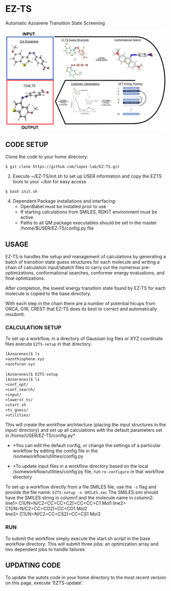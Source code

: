 # EZ-TS
Automatic Azoarene Transition State Screening

![autots-workflow](EZTS-workflow.png)

## CODE SETUP

Clone the code to your home directory:
```
$ git clone https://github.com/lopez-lab/EZ-TS.git
```
2. Execute ~/EZ-TS/init.sh to set up USER information and copy the EZTS tools to your ~/bin for easy access
```
$ bash init.sh
```
4. Dependent Package installations and interfacing:
    * OpenBabel must be installed prior to use
    * If starting calculations from SMILES, RDKIT environment must be active
    * Paths to all QM package executables should be set in the master /home/$USER/EZ-TS/config.py file

## USAGE
EZ-TS is handles the setup and management of calculations by generating a batch of transition state guess structures for each molecule and writing a chain of calculation input/sbatch files to carry out the numerous pre-optimizations, conformational searches, conformer energy evaluations, and final optimizations. 

After completion, the lowest energy transition state found by EZ-TS for each molecule is copied to the base directory. 

With each step in the chain there are a number of potential hicups from ORCA, G16, CREST that EZ-TS does its best to correct and automatically resubmit.

   ### CALCULATION SETUP
To set up a workflow, in a directory of Gaussian log files or XYZ coordinate files execute ```EZTS-setup``` in that directory.
```
[Azoarenes]$ ls
>azothiophene.xyz
>azofuran.xyz

[Azoarenes]$ EZTS-setup
[Azoarenes]$ ls
>conf_opt/
>conf_search/
>input/
>lowerst_ts/
>start.sh
>ts_guess/
>utilities/
```
This will create the workflow architecture (placing the input structures in the input/ directory) and set up all calculations with the default parameters set in /home/USER/EZ-TS/config.py*

  * *You can edit the default config, or change the settings of a particular workflow by editing the config file in the /someworkflow/utilities/config.py

  * *To update input files in a workflow directory based on the local /someworkflow/utilities/config.py file, run ```re-configure```  in that workflow directory
            

To set up a workflow directly from a file SMILES file, use the ```-s``` flag and provide the file name: ```EZTS-setup -s SMILES.smi```
The SMILES.smi should have the SMILES string in column1 and the molecule name in column2:
    line1> C1(/N=N/C2=CC=CC=C2)=CC=CC=C1 Mol1
    line2> C1(/N=N/C2=CC=CO2)=CC=CO1 Mol2       
    line3> C1(/N=N/C2=CC=CS2)=CC=CS1 Mol3       
              

   ### RUN
To submit the workflow simply execute the start.sh script in the base workflow directory: 
       This will submit three jobs: an optimization array and two dependent jobs to handle failures
        
## UPDATING CODE

   To update the autots code in your home directory to the most recent version on this page, execute 'EZTS-update'.


